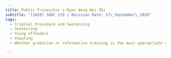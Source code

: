 ```yaml
---
title: Public Prosecutor v Ryan Wong Wei Zhi
subtitle: "[2020] SGDC 219 / Decision Date: 17\_September\_2020"
tags:
  - Criminal Procedure and Sentencing
  - Sentencing
  - Young offenders
  - Cheating
  - Whether probation or reformative training is the most appropriate sentence

---
```

